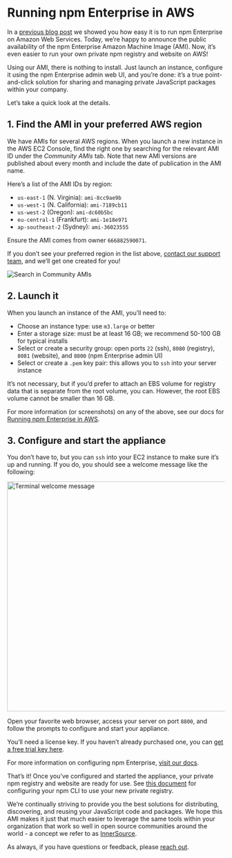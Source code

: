 # Running npm Enterprise in AWS

In a [previous blog post](http://blog.npmjs.org/post/138936231510/running-npm-on-site-in-aws) we showed you how easy it is to run npm Enterprise on Amazon Web Services. Today, we’re happy to announce the public availability of the npm Enterprise Amazon Machine Image (AMI). Now, it’s even easier to run your own private npm registry and website on AWS!

Using our AMI, there is nothing to install. Just launch an instance, configure it using the npm Enterprise admin web UI, and you’re done: it’s a true point-and-click solution for sharing and managing private JavaScript packages within your company.

Let’s take a quick look at the details.

## 1. Find the AMI in your preferred AWS region

We have AMIs for several AWS regions. When you launch a new instance in the AWS EC2 Console, find the right one by searching for the relevant AMI ID under the _Community AMIs_ tab. Note that new AMI versions are published about every month and include the date of publication in the AMI name.

Here’s a list of the AMI IDs by region:

* `us-east-1` (N. Virginia): `ami-8cc9ae9b`
* `us-west-1` (N. California): `ami-7189cb11`
* `us-west-2` (Oregon): `ami-dc60b5bc`
* `eu-central-1` (Frankfurt): `ami-1e18e971`
* `ap-southeast-2` (Sydney): `ami-36023555`

Ensure the AMI comes from owner `666882590071`.

If you don’t see your preferred region in the list above, [contact our support team](https://www.npmjs.com/support), and we’ll get one created for you!

![Search in Community AMIs](https://cloud.githubusercontent.com/assets/1929625/16884406/297760bc-4a97-11e6-9aa7-4cc7ed9a44c1.png)

## 2. Launch it

When you launch an instance of the AMI, you’ll need to:

* Choose an instance type: use `m3.large` or better
* Enter a storage size: must be at least 16 GB; we recommend 50-100 GB for typical installs
* Select or create a security group: open ports `22` (ssh), `8080` (registry), `8081` (website), and `8800` (npm Enterprise admin UI)
* Select or create a `.pem` key pair: this allows you to `ssh` into your server instance

It’s not necessary, but if you’d prefer to attach an EBS volume for registry data that is separate from the root volume, you can. However, the root EBS volume cannot be smaller than 16 GB.

For more information (or screenshots) on any of the above, see our docs for [Running npm Enterprise in AWS](https://docs.npmjs.com/enterprise/running-on-aws).

## 3. Configure and start the appliance

You don’t have to, but you can `ssh` into your EC2 instance to make sure it’s up and running. If you do, you should see a welcome message like the following:

<img width="532" alt="Terminal welcome message" src="https://cloud.githubusercontent.com/assets/1929625/16884411/3008d0be-4a97-11e6-9b7a-274db7f675e5.png">

Open your favorite web browser, access your server on port `8800`, and follow the prompts to configure and start your appliance.

You’ll need a license key. If you haven’t already purchased one, you can [get a free trial key here](https://www.npmjs.com/on-site#free-trial).

For more information on configuring npm Enterprise, [visit our docs](https://docs.npmjs.com/enterprise/installation#3-configure-your-installation-via-the-admin-web-console).

That’s it! Once you’ve configured and started the appliance, your private npm registry and website are ready for use. See [this document](https://docs.npmjs.com/enterprise/client-configuration) for configuring your npm CLI to use your new private registry.


We’re continually striving to provide you the best solutions for distributing, discovering, and reusing your JavaScript code and packages. We hope this AMI makes it just that much easier to leverage the same tools within your organization that work so well in open source communities around the world - a concept we refer to as [InnerSource](http://blog.npmjs.org/post/139373244435/practices-perfected-in-oss-can-reshape-enterprise).

As always, if you have questions or feedback, please [reach out](https://www.npmjs.com/support).
